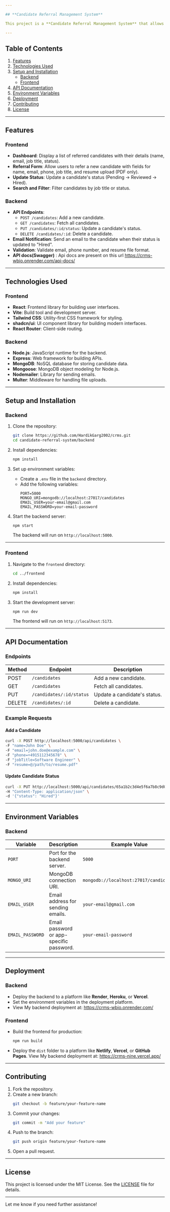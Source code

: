 ```yaml
---

## **Candidate Referral Management System**

This project is a **Candidate Referral Management System** that allows users to refer candidates, manage their status, and send emails when a candidate is hired. It consists of a **React frontend** and a **Node.js + Express backend**.

---
```


## **Table of Contents**
1. [Features](#features)
2. [Technologies Used](#technologies-used)
3. [Setup and Installation](#setup-and-installation)
   - [Backend](#backend)
   - [Frontend](#frontend)
4. [API Documentation](#api-documentation)
5. [Environment Variables](#environment-variables)
6. [Deployment](#deployment)
7. [Contributing](#contributing)
8. [License](#license)

---

## **Features**
### **Frontend**
- **Dashboard**: Display a list of referred candidates with their details (name, email, job title, status).
- **Referral Form**: Allow users to refer a new candidate with fields for name, email, phone, job title, and resume upload (PDF only).
- **Update Status**: Update a candidate's status (Pending → Reviewed → Hired).
- **Search and Filter**: Filter candidates by job title or status.

### **Backend**
- **API Endpoints**:
  - `POST /candidates`: Add a new candidate.
  - `GET /candidates`: Fetch all candidates.
  - `PUT /candidates/:id/status`: Update a candidate's status.
  - `DELETE /candidates/:id`: Delete a candidate.
- **Email Notification**: Send an email to the candidate when their status is updated to "Hired".
- **Validation**: Validate email, phone number, and resume file format.
- **API docs(Swagger)** : Api docs are present on this url https://crms-wbio.onrender.com/api-docs/

---

## **Technologies Used**
### **Frontend**
- **React**: Frontend library for building user interfaces.
- **Vite**: Build tool and development server.
- **Tailwind CSS**: Utility-first CSS framework for styling.
- **shadcn/ui**: UI component library for building modern interfaces.
- **React Router**: Client-side routing.

### **Backend**
- **Node.js**: JavaScript runtime for the backend.
- **Express**: Web framework for building APIs.
- **MongoDB**: NoSQL database for storing candidate data.
- **Mongoose**: MongoDB object modeling for Node.js.
- **Nodemailer**: Library for sending emails.
- **Multer**: Middleware for handling file uploads.

---

## **Setup and Installation**
### **Backend**
1. Clone the repository:
   ```bash
   git clone https://github.com/HardikGarg2002/crms.git
   cd candidate-referral-system/backend
   ```

2. Install dependencies:
   ```bash
   npm install
   ```

3. Set up environment variables:
   - Create a `.env` file in the `backend` directory.
   - Add the following variables:
     ```env
     PORT=5000
     MONGO_URI=mongodb://localhost:27017/candidates
     EMAIL_USER=your-email@gmail.com
     EMAIL_PASSWORD=your-email-password
     ```

4. Start the backend server:
   ```bash
   npm start
   ```

   The backend will run on `http://localhost:5000`.

---

### **Frontend**
1. Navigate to the `frontend` directory:
   ```bash
   cd ../frontend
   ```

2. Install dependencies:
   ```bash
   npm install
   ```

3. Start the development server:
   ```bash
   npm run dev
   ```

   The frontend will run on `http://localhost:5173`.

---

## **API Documentation**
### **Endpoints**
| Method | Endpoint                | Description                              |
|--------|-------------------------|------------------------------------------|
| POST   | `/candidates`           | Add a new candidate.                     |
| GET    | `/candidates`           | Fetch all candidates.                    |
| PUT    | `/candidates/:id/status`| Update a candidate's status.             |
| DELETE | `/candidates/:id`       | Delete a candidate.                      |

### **Example Requests**
#### **Add a Candidate**
```bash
curl -X POST http://localhost:5000/api/candidates \
-F "name=John Doe" \
-F "email=john.doe@example.com" \
-F "phone=+4915112345678" \
-F "jobTitle=Software Engineer" \
-F "resume=@/path/to/resume.pdf"
```

#### **Update Candidate Status**
```bash
curl -X PUT http://localhost:5000/api/candidates/65a1b2c3d4e5f6a7b8c9d0e1/status \
-H "Content-Type: application/json" \
-d '{"status": "Hired"}'
```

---

## **Environment Variables**
### **Backend**
| Variable         | Description                          | Example Value                     |
|------------------|--------------------------------------|-----------------------------------|
| `PORT`           | Port for the backend server.         | `5000`                           |
| `MONGO_URI`      | MongoDB connection URI.              | `mongodb://localhost:27017/candidates` |
| `EMAIL_USER`     | Email address for sending emails.    | `your-email@gmail.com`           |
| `EMAIL_PASSWORD` | Email password or app-specific password. | `your-email-password`         |

---

## **Deployment**
### **Backend**
- Deploy the backend to a platform like **Render**, **Heroku**, or **Vercel**.
- Set the environment variables in the deployment platform.
- View My backend deployment at: https://crms-wbio.onrender.com/

### **Frontend**
- Build the frontend for production:
  ```bash
  npm run build
  ```
- Deploy the `dist` folder to a platform like **Netlify**, **Vercel**, or **GitHub Pages**.
 View My backend deployment at: https://crms-nine.vercel.app/
---

## **Contributing**
1. Fork the repository.
2. Create a new branch:
   ```bash
   git checkout -b feature/your-feature-name
   ```
3. Commit your changes:
   ```bash
   git commit -m "Add your feature"
   ```
4. Push to the branch:
   ```bash
   git push origin feature/your-feature-name
   ```
5. Open a pull request.

---

## **License**
This project is licensed under the MIT License. See the [LICENSE](LICENSE) file for details.

---

Let me know if you need further assistance!
